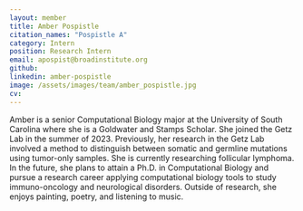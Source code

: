 ```yaml
---
layout: member
title: Amber Pospistle
citation_names: "Pospistle A"
category: Intern
position: Research Intern
email: apospist@broadinstitute.org
github: 
linkedin: amber-pospistle
image: /assets/images/team/amber_pospistle.jpg
cv:
---
```


Amber is a senior Computational Biology major at the University of South Carolina where she is a Goldwater and Stamps Scholar. She joined the Getz Lab in the summer of 2023. Previously, her research in the Getz Lab involved a method to distinguish between somatic and germline mutations using tumor-only samples. She is currently researching follicular lymphoma. In the future, she plans to attain a Ph.D. in Computational Biology and pursue a research career applying computational biology tools to study immuno-oncology and neurological disorders. Outside of research, she enjoys painting, poetry, and listening to music.
